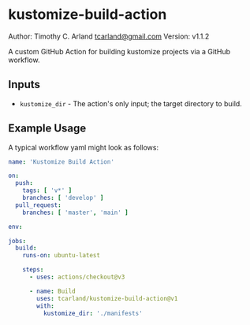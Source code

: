 kustomize-build-action
======================
Author: Timothy C. Arland <tcarland@gmail.com>
Version: v1.1.2

A custom GitHub Action for building kustomize projects via a GitHub
workflow. 

## Inputs

- `kustomize_dir` - The action's only input; the target directory to build.

## Example Usage

A typical workflow yaml might look as follows:

```yaml
name: 'Kustomize Build Action'

on:
  push:
    tags: [ 'v*' ]
    branches: [ 'develop' ]
  pull_request:
    branches: [ 'master', 'main' ]

env:

jobs:
  build:
    runs-on: ubuntu-latest

    steps:
      - uses: actions/checkout@v3

      - name: Build
        uses: tcarland/kustomize-build-action@v1
        with:
          kustomize_dir: './manifests'
```
